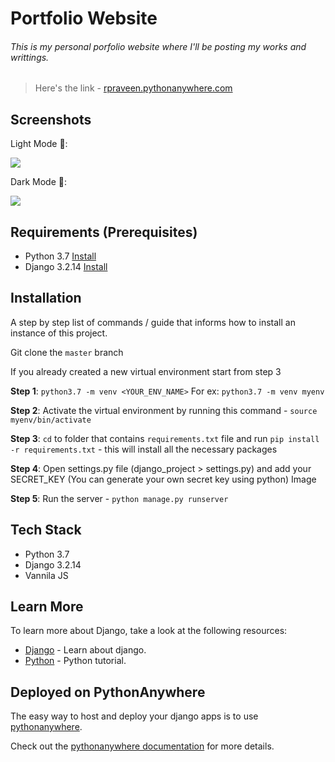 # Portfolio Website
###### This is my personal porfolio website where I'll be posting my works and writtings.
> Here's the link - [rpraveen.pythonanywhere.com](https://rpraveen.pythonanywhere.com)

## Screenshots 

Light Mode 🔆:

<img src="https://raw.githubusercontent.com/rpraveen-in/Portfolio/master/screenshots/screenshot_2.png"/>

Dark Mode 🌙:

<img src="https://raw.githubusercontent.com/rpraveen-in/Portfolio/master/screenshots/screenshot_3.png"/>


## Requirements  (Prerequisites)
* Python 3.7 [Install](https://www.python.org/downloads/)
* Django 3.2.14 [Install](https://docs.djangoproject.com/en/4.1/topics/install/)

## Installation
A step by step list of commands / guide that informs how to install an instance of this project.

Git clone the `master` branch

If you already created a new virtual environment start from step 3

**Step 1**:  `python3.7 -m venv <YOUR_ENV_NAME>` For ex: `python3.7 -m venv myenv`

**Step 2**: Activate the virtual environment by running this command - `source myenv/bin/activate` 

**Step 3**:  `cd` to folder that contains `requirements.txt` file and run `pip install -r requirements.txt` - this will install all the necessary packages

**Step 4**: Open settings.py file (django_project > settings.py) and add your SECRET_KEY (You can generate your own secret key using python)
Image

**Step 5**: Run the server - `python manage.py runserver`


## Tech Stack
* Python 3.7
* Django 3.2.14
* Vannila JS

## Learn More
To learn more about Django, take a look at the following resources:
* [Django](https://docs.djangoproject.com/en/4.1/) - Learn about django.
* [Python](https://docs.python.org/3.7/tutorial/) - Python tutorial.

## Deployed on PythonAnywhere
The easy way to host and deploy your django apps is to use [pythonanywhere](https://www.pythonanywhere.com).

Check out the [pythonanywhere documentation](https://help.pythonanywhere.com/pages/DeployExistingDjangoProject/) for more details.
